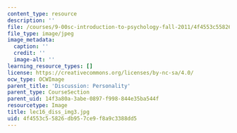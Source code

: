 ```yaml
---
content_type: resource
description: ''
file: /courses/9-00sc-introduction-to-psychology-fall-2011/4f4553c55826db957ce9f8a9c3388dd5_lec16_diss_img3.jpg
file_type: image/jpeg
image_metadata:
  caption: ''
  credit: ''
  image-alt: ''
learning_resource_types: []
license: https://creativecommons.org/licenses/by-nc-sa/4.0/
ocw_type: OCWImage
parent_title: 'Discussion: Personality'
parent_type: CourseSection
parent_uid: 14f3a80a-3abe-0897-f998-844e35ba544f
resourcetype: Image
title: lec16_diss_img3.jpg
uid: 4f4553c5-5826-db95-7ce9-f8a9c3388dd5
---
```

